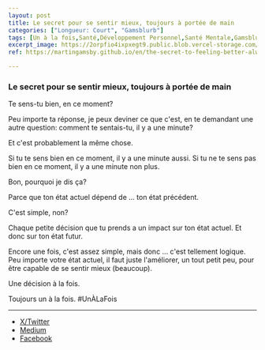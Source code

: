 ```yaml
---
layout: post
title: Le secret pour se sentir mieux, toujours à portée de main
categories: ["Longueur: Court", "Gamsblurb"]
tags: [Un à la fois,Santé,Développement Personnel,Santé Mentale,Gamsblurb]
excerpt_image: https://2orpfio4ixpxegt9.public.blob.vercel-storage.com/blogPost/cm16zm3bd001wl90co4ypfdbu/preview-image-RyXWD4LaChFaeuKCG4ARlZzpGDxWgh.jfif
ref: https://martingamsby.github.io/en/the-secret-to-feeling-better-always-at-hand

---
```


### **Le secret pour se sentir mieux, toujours à portée de main**

Te sens-tu bien, en ce moment?

Peu importe ta réponse, je peux deviner ce que c'est, en te demandant une autre question: comment te sentais-tu, il y a une minute?

Et c'est probablement la même chose.

Si tu te sens bien en ce moment, il y a une minute aussi.
Si tu ne te sens pas bien en ce moment, il y a une minute non plus.

Bon, pourquoi je dis ça?

Parce que ton état actuel dépend de ... ton état précédent.

C'est simple, non?

Chaque petite décision que tu prends a un impact sur ton état actuel.
Et donc sur ton état futur.

Encore une fois, c'est assez simple, mais donc ... c'est tellement logique.
Peu importe votre état actuel, il faut juste l'améliorer, un tout petit peu, pour être capable de se sentir mieux (beaucoup).

Une décision à la fois.

Toujours un à la fois.
#UnÀLaFois

---

- [X/Twitter](https://x.com/MartinGamsby/status/1836166349371920673)
- [Medium](https://medium.com/@martin.gamsby/le-secret-pour-se-sentir-mieux-toujours-%C3%A0-port%C3%A9e-de-main-144d1ffc48be)
- [Facebook](https://www.facebook.com/share/4PzSeKA6UsQNfeWY/)

